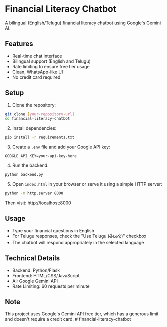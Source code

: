# Financial Literacy Chatbot

A bilingual (English/Telugu) financial literacy chatbot using Google's Gemini AI.

## Features
- Real-time chat interface
- Bilingual support (English and Telugu)
- Rate limiting to ensure free tier usage
- Clean, WhatsApp-like UI
- No credit card required

## Setup

1. Clone the repository:
```bash
git clone [your-repository-url]
cd financial-literacy-chatbot
```

2. Install dependencies:
```bash
pip install -r requirements.txt
```

3. Create a `.env` file and add your Google API key:
```
GOOGLE_API_KEY=your-api-key-here
```

4. Run the backend:
```bash
python backend.py
```

5. Open `index.html` in your browser or serve it using a simple HTTP server:
```bash
python -m http.server 8000
```

Then visit: http://localhost:8000

## Usage
- Type your financial questions in English
- For Telugu responses, check the "Use Telugu (తెలుగు)" checkbox
- The chatbot will respond appropriately in the selected language

## Technical Details
- Backend: Python/Flask
- Frontend: HTML/CSS/JavaScript
- AI: Google Gemini API
- Rate Limiting: 60 requests per minute

## Note
This project uses Google's Gemini API free tier, which has a generous limit and doesn't require a credit card. #   f i n a n c i a l - l i t e r a c y - c h a t b o t 
 
 
